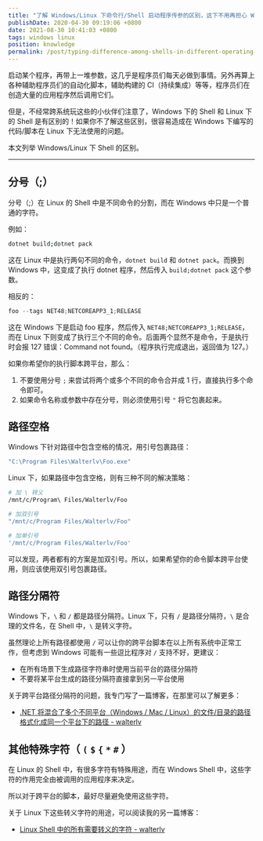 ```yaml
---
title: "了解 Windows/Linux 下命令行/Shell 启动程序传参的区别，这下不用再担心 Windows 下启动程序传参到 Linux 下挂掉了"
publishDate: 2020-04-30 09:19:06 +0800
date: 2021-08-30 10:41:03 +0800
tags: windows linux
position: knowledge
permalink: /post/typing-difference-among-shells-in-different-operating-systems.html
---
```


启动某个程序，再带上一堆参数，这几乎是程序员们每天必做到事情。另外再算上各种辅助程序员们的自动化脚本，辅助构建的 CI（持续集成）等等，程序员们在创造大量的应用程序然后调用它们。

但是，不经常跨系统玩这些的小伙伴们注意了，Windows 下的 Shell 和 Linux 下的 Shell 是有区别的！如果你不了解这些区别，很容易造成在 Windows 下编写的代码/脚本在 Linux 下无法使用的问题。

本文列举 Windows/Linux 下 Shell 的区别。

---

<div id="toc"></div>

## 分号（;）

分号（;）在 Linux 的 Shell 中是不同命令的分割，而在 Windows 中只是一个普通的字符。

例如：

```bash
dotnet build;dotnet pack
```

这在 Linux 中是执行两句不同的命令，`dotnet build` 和 `dotnet pack`。而换到 Windows 中，这变成了执行 dotnet 程序，然后传入 `build;dotnet pack` 这个参数。

相反的：

```powershell
foo --tags NET48;NETCOREAPP3_1;RELEASE
```

这在 Windows 下是启动 foo 程序，然后传入 `NET48;NETCOREAPP3_1;RELEASE`，而在 Linux 下则变成了执行三个不同的命令。后面两个显然不是命令，于是执行时会报 127 错误：Command not found。（程序执行完成退出，返回值为 127。）

如果你希望你的执行脚本跨平台，那么：

1. 不要使用分号 `;` 来尝试将两个或多个不同的命令合并成 1 行，直接执行多个命令即可。
2. 如果命令名称或参数中存在分号，则必须使用引号 `"` 将它包裹起来。

## 路径空格

Windows 下针对路径中包含空格的情况，用引号包裹路径：

```powershell
"C:\Program Files\Walterlv\Foo.exe"
```

Linux 下，如果路径中包含空格，则有三种不同的解决策略：

```bash
# 加 \ 转义
/mnt/c/Program\ Files/Walterlv/Foo

# 加双引号
"/mnt/c/Program Files/Walterlv/Foo"

# 加单引号
'/mnt/c/Program Files/Walterlv/Foo'
```

可以发现，两者都有的方案是加双引号。所以，如果希望你的命令脚本跨平台使用，则应该使用双引号包裹路径。

## 路径分隔符

Windows 下，`\` 和 `/` 都是路径分隔符。Linux 下，只有 `/` 是路径分隔符，`\` 是合理的文件名，在 Shell 中，`\` 是转义字符。

虽然理论上所有路径都使用 `/` 可以让你的跨平台脚本在以上所有系统中正常工作，但考虑到 Windows 可能有一些逗比程序对 `/` 支持不好，更建议：

- 在所有场景下生成路径字符串时使用当前平台的路径分隔符
- 不要将某平台生成的路径分隔符直接拿到另一平台使用

关于跨平台路径分隔符的问题，我专门写了一篇博客，在那里可以了解更多：

- [.NET 将混合了多个不同平台（Windows / Mac / Linux）的文件/目录的路径格式化成同一个平台下的路径 - walterlv](/post/format-mixed-path-separators-to-platform-special.html)

## 其他特殊字符（ `(` `$` `{` `*` `#` ）

在 Linux 的 Shell 中，有很多字符有特殊用途，而在 Windows Shell 中，这些字符的作用完全由被调用的应用程序来决定。

所以对于跨平台的脚本，最好尽量避免使用这些字符。

关于 Linux 下这些转义字符的用途，可以阅读我的另一篇博客：

- [Linux Shell 中的所有需要转义的字符 - walterlv](/post/linux-shell-escape.html)


